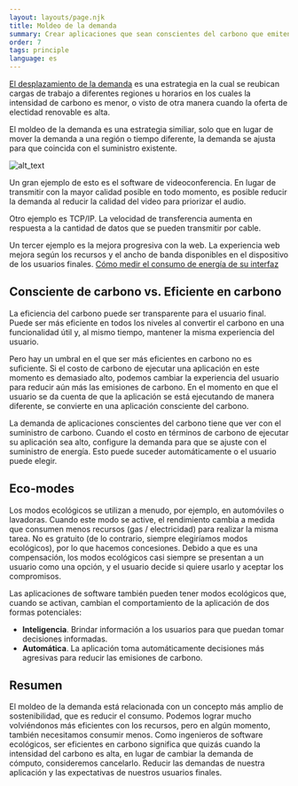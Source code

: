 ```yaml
---
layout: layouts/page.njk
title: Moldeo de la demanda
summary: Crear aplicaciones que sean conscientes del carbono que emiten.
order: 7
tags: principle
language: es
---
```


<!-- TODO: Definir si desplazamiento de la demanda es apropiado Y cambiar el link al header dentro de carbon-intensity -->
[El desplazamiento de la demanda](/principles/carbon-intensity/#heading-demand-shifting) es una estrategia en la cual se reubican cargas de trabajo a diferentes regiones u horarios en los cuales la intensidad de carbono es menor, o visto de otra manera cuando la oferta de electidad renovable es alta.

El moldeo de la demanda es una estrategia similiar, solo que en lugar de mover la demanda a una región o tiempo diferente, la demanda se ajusta para que coincida con el suministro existente.

![alt_text](/assets/images/principles/demand-shaping-1.png "Si la oferta es alta, aumente la demanda; haga más en sus aplicaciones; si la oferta es baja, disminuya la demanda; haga menos en sus aplicaciones.")

Un gran ejemplo de esto es el software de videoconferencia. En lugar de transmitir con la mayor calidad posible en todo momento, es posible reducir la demanda al reducir la calidad del video para priorizar el audio.

Otro ejemplo es TCP/IP. La velocidad de transferencia aumenta en respuesta a la cantidad de datos que se pueden transmitir por cable.

Un tercer ejemplo es la mejora progresiva con la web. La experiencia web mejora según los recursos y el ancho de banda disponibles en el dispositivo de los usuarios finales.
[Cómo medir el consumo de energía de su interfaz](https://devblogs.microsoft.com/sustainable-software/how-to-measure-the-power-consumption-of-your-frontend-application/)

## Consciente de carbono vs. Eficiente en carbono

La eficiencia del carbono puede ser transparente para el usuario final. Puede ser más eficiente en todos los niveles al convertir el carbono en una funcionalidad útil y, al mismo tiempo, mantener la misma experiencia del usuario.

Pero hay un umbral en el que ser más eficientes en carbono no es suficiente. Si el costo de carbono de ejecutar una aplicación en este momento es demasiado alto, podemos cambiar la experiencia del usuario para reducir aún más las emisiones de carbono. En el momento en que el usuario se da cuenta de que la aplicación se está ejecutando de manera diferente, se convierte en una aplicación consciente del carbono.

La demanda de aplicaciones conscientes del carbono tiene que ver con el suministro de carbono. Cuando el costo en términos de carbono de ejecutar su aplicación sea alto, configure la demanda para que se ajuste con el suministro de energía. Esto puede suceder automáticamente o el usuario puede elegir.

## Eco-modes

Los modos ecológicos se utilizan a menudo, por ejemplo, en automóviles o lavadoras. Cuando este modo se active, el rendimiento cambia a medida que consumen menos recursos (gas / electricidad) para realizar la misma tarea. No es gratuito (de lo contrario, siempre elegiríamos modos ecológicos), por lo que hacemos concesiones. Debido a que es una compensación, los modos ecológicos casi siempre se presentan a un usuario como una opción, y el usuario decide si quiere usarlo y aceptar los compromisos.

Las aplicaciones de software también pueden tener modos ecológicos que, cuando se activan, cambian el comportamiento de la aplicación de dos formas potenciales:

- **Inteligencia**. Brindar información a los usuarios para que puedan tomar decisiones informadas.
- **Automática**. La aplicación toma automáticamente decisiones más agresivas para reducir las emisiones de carbono.

## Resumen

El moldeo de la demanda está relacionada con un concepto más amplio de sostenibilidad, que es reducir el consumo. Podemos lograr mucho volviéndonos más eficientes con los recursos, pero en algún momento, también necesitamos consumir menos. Como ingenieros de software ecológicos, ser eficientes en carbono significa que quizás cuando la intensidad del carbono es alta, en lugar de cambiar la demanda de cómputo, consideremos cancelarlo. Reducir las demandas de nuestra aplicación y las expectativas de nuestros usuarios finales.
